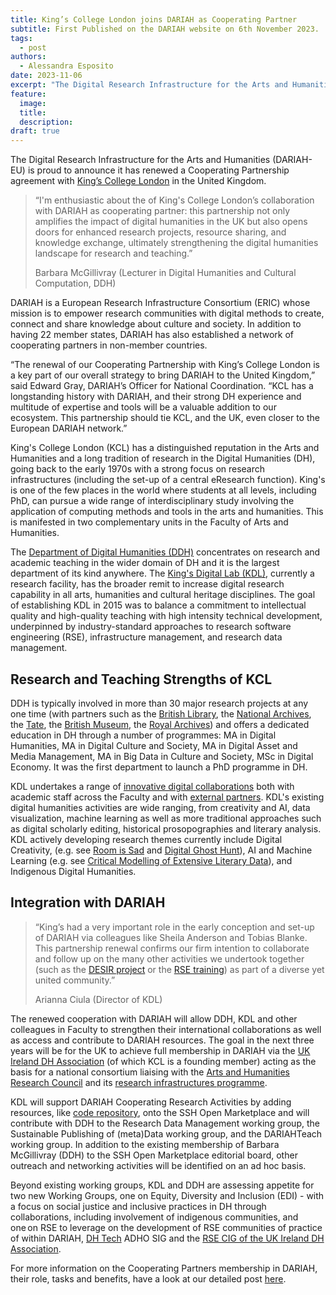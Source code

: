 ```yaml
---
title: King’s College London joins DARIAH as Cooperating Partner
subtitle: First Published on the DARIAH website on 6th November 2023.
tags:
  - post
authors:
  - Alessandra Esposito
date: 2023-11-06
excerpt: "The Digital Research Infrastructure for the Arts and Humanities (DARIAH-EU) is proud to announce it has renewed a Cooperating Partnership agreement with King’s College London in the United Kingdom. "
feature:
  image:
  title:
  description:
draft: true
---
```


The Digital Research Infrastructure for the Arts and Humanities (DARIAH-EU) is proud to announce it has renewed a Cooperating Partnership agreement with [King’s College London](https://www.kcl.ac.uk/) in the United Kingdom.

> “I'm enthusiastic about the of King's College London’s collaboration with DARIAH as cooperating partner: this partnership not only amplifies the impact of digital humanities in the UK but also opens doors for enhanced research projects, resource sharing, and knowledge exchange, ultimately strengthening the digital humanities landscape for research and teaching.”
>
> Barbara McGillivray (Lecturer in Digital Humanities and Cultural Computation, DDH)

DARIAH is a European Research Infrastructure Consortium (ERIC) whose mission is to empower research communities with digital methods to create, connect and share knowledge about culture and society. In addition to having 22 member states, DARIAH has also established a network of cooperating partners in non-member countries.

“The renewal of our Cooperating Partnership with King’s College London is a key part of our overall strategy to bring DARIAH to the United Kingdom,” said Edward Gray, DARIAH’s Officer for National Coordination. “KCL has a longstanding history with DARIAH, and their strong DH experience and multitude of expertise and tools will be a valuable addition to our ecosystem. This partnership should tie KCL, and the UK, even closer to the European DARIAH network.”

King's College London (KCL) has a distinguished reputation in the Arts and Humanities and a long tradition of research in the Digital Humanities (DH), going back to the early 1970s with a strong focus on research infrastructures (including the set-up of a central eResearch function). King's is one of the few places in the world where students at all levels, including PhD, can pursue a wide range of interdisciplinary study involving the application of computing methods and tools in the arts and humanities. This is manifested in two complementary units in the Faculty of Arts and Humanities.

The [Department of Digital Humanities (DDH)](https://www.kcl.ac.uk/ddh) concentrates on research and academic teaching in the wider domain of DH and it is the largest department of its kind anywhere. The [King's Digital Lab (KDL)](https://kdl.kcl.ac.uk/), currently a research facility, has the broader remit to increase digital research capability in all arts, humanities and cultural heritage disciplines. The goal of establishing KDL in 2015 was to balance a commitment to intellectual quality and high-quality teaching with high intensity technical development, underpinned by industry-standard approaches to research software engineering (RSE), infrastructure management, and research data management.

## Research and Teaching Strengths of KCL

DDH is typically involved in more than 30 major research projects at any one time (with partners such as the [British Library](https://www.bl.uk/), the [National Archives](https://www.nationalarchives.gov.uk/), the [Tate](https://www.tate.org.uk/), the [British Museum](https://www.britishmuseum.org/), the [Royal Archives](https://www.royal.uk/the-royal-archives)) and offers a dedicated education in DH through a number of programmes: MA in Digital Humanities, MA in Digital Culture and Society, MA in Digital Asset and Media Management, MA in Big Data in Culture and Society, MSc in Digital Economy. It was the first department to launch a PhD programme in DH.

KDL undertakes a range of [innovative digital collaborations](https://kdl.kcl.ac.uk/projects/) both with academic staff across the Faculty and with [external partners](https://kdl.kcl.ac.uk/about/partners-and-funders/). KDL's existing digital humanities activities are wide ranging, from creativity and AI, data visualization, machine learning as well as more traditional approaches such as digital scholarly editing, historical prosopographies and literary analysis. KDL actively developing research themes currently include Digital Creativity, (e.g. see [Room is Sad](https://kdl.kcl.ac.uk/blog/room-sad/) and [Digital Ghost Hunt](https://digitalghosthunt.com/)), AI and Machine Learning (e.g. see [Critical Modelling of Extensive Literary Data](https://kdl.kcl.ac.uk/blog/cmeld-ae/)), and Indigenous Digital Humanities.

## Integration with DARIAH

> “King’s had a very important role in the early conception and set-up of DARIAH via colleagues like Sheila Anderson and Tobias Blanke. This partnership renewal confirms our firm intention to collaborate and follow up on the many other activities we undertook together (such as the [DESIR project](https://www.dariah.eu/activities/projects-and-affiliations/desir/) or the [RSE training](https://campus.dariah.eu/resource/events/madih-research-software-engineering-training)) as part of a diverse yet united community.”
>
> Arianna Ciula (Director of KDL)

The renewed cooperation with DARIAH will allow DDH, KDL and other colleagues in Faculty to strengthen their international collaborations as well as access and contribute to DARIAH resources. The goal in the next three years will be for the UK to achieve full membership in DARIAH via the [UK Ireland DH Association](https://digitalhumanities-uk-ie.org/) (of which KCL is a founding member) acting as the basis for a national consortium liaising with the [Arts and Humanities Research Council](https://www.ukri.org/councils/ahrc/) and its [research infrastructures programme](https://www.ukri.org/blog/arts-and-humanities-infrastructure-enabling-knowledge-with-impact/).

KDL will support DARIAH Cooperating Research Activities by adding resources, like [code repository](https://github.com/kingsdigitallab/), onto the SSH Open Marketplace and will contribute with DDH to the Research Data Management working group, the Sustainable Publishing of (meta)Data working group, and the DARIAHTeach working group. In addition to the existing membership of Barbara McGillivray (DDH) to the SSH Open Marketplace editorial board, other outreach and networking activities will be identified on an ad hoc basis.

Beyond existing working groups, KDL and DDH are assessing appetite for two new Working Groups, one on Equity, Diversity and Inclusion (EDI) - with a focus on social justice and inclusive practices in DH through collaborations, including involvement of indigenous communities, and one on RSE to leverage on the development of RSE communities of practice of within DARIAH, [DH Tech](https://dh-tech.github.io/) ADHO SIG and the [RSE CIG of the UK Ireland DH Association](https://digitalhumanities-uk-ie.org/community-interest-groups/research-software-engineering/).

For more information on the Cooperating Partners membership in DARIAH, their role, tasks and benefits, have a look at our detailed post [here](https://www.dariah.eu/2021/01/28/dariah-cooperating-partners-establishing-a-new-basis-for-collaboration/).

